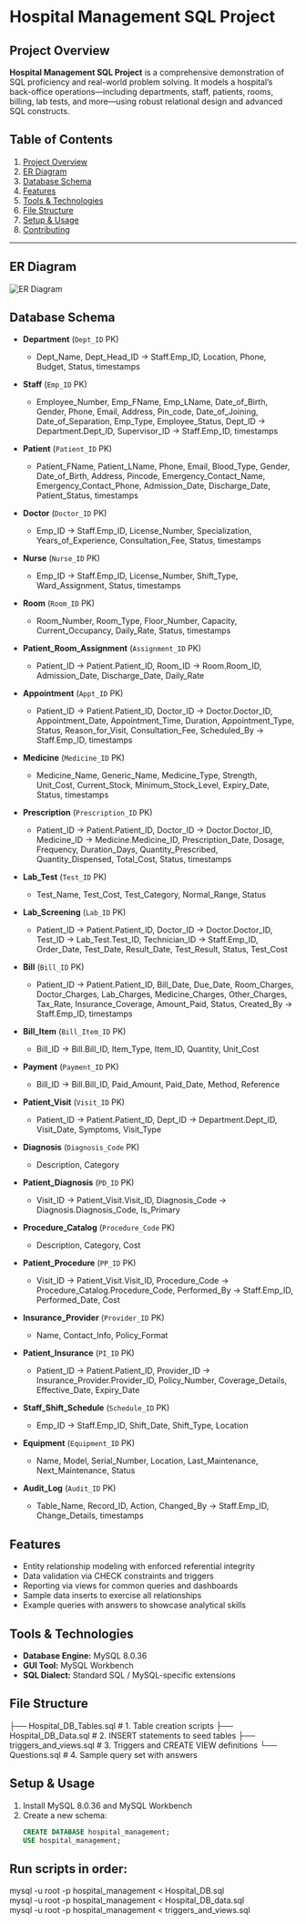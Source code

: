 # Hospital Management SQL Project

## Project Overview
**Hospital Management SQL Project** is a comprehensive demonstration of SQL proficiency and real-world problem solving. It models a hospital’s back-office operations—including departments, staff, patients, rooms, billing, lab tests, and more—using robust relational design and advanced SQL constructs.

## Table of Contents
1. [Project Overview](#project-overview)
2. [ER Diagram](#ER-Diagram)
3. [Database Schema](#database-schema)  
4. [Features](#features)  
5. [Tools & Technologies](#tools--technologies)  
6. [File Structure](#file-structure)   
8. [Setup & Usage](#setup--usage)  
9. [Contributing](#contributing)  

---

## ER Diagram
![ER Diagram](sandbox:/mnt/data/A_diagram_presents_an_ER_diagram_for_a_Hospital_Ma.png?_chatgptios_conversationID=6849dc78-3e8c-800b-a3a2-553ab039593e&_chatgptios_messageID=82eff063-3717-428f-a980-69c358673b79)

## Database Schema

- **Department** (`Dept_ID` PK)  
  - Dept_Name, Dept_Head_ID → Staff.Emp_ID, Location, Phone, Budget, Status, timestamps  

- **Staff** (`Emp_ID` PK)  
  - Employee_Number, Emp_FName, Emp_LName, Date_of_Birth, Gender, Phone, Email, Address, Pin_code, Date_of_Joining, Date_of_Separation, Emp_Type, Employee_Status, Dept_ID → Department.Dept_ID, Supervisor_ID → Staff.Emp_ID, timestamps  

- **Patient** (`Patient_ID` PK)  
  - Patient_FName, Patient_LName, Phone, Email, Blood_Type, Gender, Date_of_Birth, Address, Pincode, Emergency_Contact_Name, Emergency_Contact_Phone, Admission_Date, Discharge_Date, Patient_Status, timestamps  

- **Doctor** (`Doctor_ID` PK)  
  - Emp_ID → Staff.Emp_ID, License_Number, Specialization, Years_of_Experience, Consultation_Fee, Status, timestamps  

- **Nurse** (`Nurse_ID` PK)  
  - Emp_ID → Staff.Emp_ID, License_Number, Shift_Type, Ward_Assignment, Status, timestamps  

- **Room** (`Room_ID` PK)  
  - Room_Number, Room_Type, Floor_Number, Capacity, Current_Occupancy, Daily_Rate, Status, timestamps  

- **Patient_Room_Assignment** (`Assignment_ID` PK)  
  - Patient_ID → Patient.Patient_ID, Room_ID → Room.Room_ID, Admission_Date, Discharge_Date, Daily_Rate  

- **Appointment** (`Appt_ID` PK)  
  - Patient_ID → Patient.Patient_ID, Doctor_ID → Doctor.Doctor_ID, Appointment_Date, Appointment_Time, Duration, Appointment_Type, Status, Reason_for_Visit, Consultation_Fee, Scheduled_By → Staff.Emp_ID, timestamps  

- **Medicine** (`Medicine_ID` PK)  
  - Medicine_Name, Generic_Name, Medicine_Type, Strength, Unit_Cost, Current_Stock, Minimum_Stock_Level, Expiry_Date, Status, timestamps  

- **Prescription** (`Prescription_ID` PK)  
  - Patient_ID → Patient.Patient_ID, Doctor_ID → Doctor.Doctor_ID, Medicine_ID → Medicine.Medicine_ID, Prescription_Date, Dosage, Frequency, Duration_Days, Quantity_Prescribed, Quantity_Dispensed, Total_Cost, Status, timestamps  

- **Lab_Test** (`Test_ID` PK)  
  - Test_Name, Test_Cost, Test_Category, Normal_Range, Status  

- **Lab_Screening** (`Lab_ID` PK)  
  - Patient_ID → Patient.Patient_ID, Doctor_ID → Doctor.Doctor_ID, Test_ID → Lab_Test.Test_ID, Technician_ID → Staff.Emp_ID, Order_Date, Test_Date, Result_Date, Test_Result, Status, Test_Cost  

- **Bill** (`Bill_ID` PK)  
  - Patient_ID → Patient.Patient_ID, Bill_Date, Due_Date, Room_Charges, Doctor_Charges, Lab_Charges, Medicine_Charges, Other_Charges, Tax_Rate, Insurance_Coverage, Amount_Paid, Status, Created_By → Staff.Emp_ID, timestamps  

- **Bill_Item** (`Bill_Item_ID` PK)  
  - Bill_ID → Bill.Bill_ID, Item_Type, Item_ID, Quantity, Unit_Cost  

- **Payment** (`Payment_ID` PK)  
  - Bill_ID → Bill.Bill_ID, Paid_Amount, Paid_Date, Method, Reference  

- **Patient_Visit** (`Visit_ID` PK)  
  - Patient_ID → Patient.Patient_ID, Dept_ID → Department.Dept_ID, Visit_Date, Symptoms, Visit_Type  

- **Diagnosis** (`Diagnosis_Code` PK)  
  - Description, Category  

- **Patient_Diagnosis** (`PD_ID` PK)  
  - Visit_ID → Patient_Visit.Visit_ID, Diagnosis_Code → Diagnosis.Diagnosis_Code, Is_Primary  

- **Procedure_Catalog** (`Procedure_Code` PK)  
  - Description, Category, Cost  

- **Patient_Procedure** (`PP_ID` PK)  
  - Visit_ID → Patient_Visit.Visit_ID, Procedure_Code → Procedure_Catalog.Procedure_Code, Performed_By → Staff.Emp_ID, Performed_Date, Cost  

- **Insurance_Provider** (`Provider_ID` PK)  
  - Name, Contact_Info, Policy_Format  

- **Patient_Insurance** (`PI_ID` PK)  
  - Patient_ID → Patient.Patient_ID, Provider_ID → Insurance_Provider.Provider_ID, Policy_Number, Coverage_Details, Effective_Date, Expiry_Date  

- **Staff_Shift_Schedule** (`Schedule_ID` PK)  
  - Emp_ID → Staff.Emp_ID, Shift_Date, Shift_Type, Location  

- **Equipment** (`Equipment_ID` PK)  
  - Name, Model, Serial_Number, Location, Last_Maintenance, Next_Maintenance, Status  

- **Audit_Log** (`Audit_ID` PK)  
  - Table_Name, Record_ID, Action, Changed_By → Staff.Emp_ID, Change_Details, timestamps
  

## Features
- Entity relationship modeling with enforced referential integrity  
- Data validation via CHECK constraints and triggers  
- Reporting via views for common queries and dashboards  
- Sample data inserts to exercise all relationships  
- Example queries with answers to showcase analytical skills  

## Tools & Technologies
- **Database Engine:** MySQL 8.0.36  
- **GUI Tool:** MySQL Workbench  
- **SQL Dialect:** Standard SQL / MySQL-specific extensions  

## File Structure
├── Hospital_DB_Tables.sql            # 1. Table creation scripts
├── Hospital_DB_Data.sql       # 2. INSERT statements to seed tables
├── triggers_and_views.sql     # 3. Triggers and CREATE VIEW definitions
└── Questions.sql              # 4. Sample query set with answers


## Setup & Usage
1. Install MySQL 8.0.36 and MySQL Workbench  
2. Create a new schema:  
   ```sql
   CREATE DATABASE hospital_management;
   USE hospital_management;
  ## Run scripts in order:
mysql -u root -p hospital_management < Hospital_DB.sql  
mysql -u root -p hospital_management < Hospital_DB_data.sql  
mysql -u root -p hospital_management < triggers_and_views.sql  
